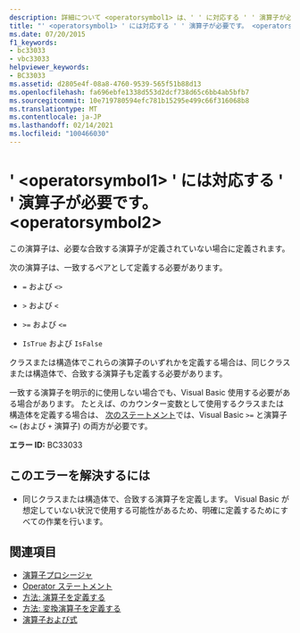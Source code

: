 ```yaml
---
description: 詳細について <operatorsymbol1> は、' ' に対応する ' ' 演算子が必要です。 <operatorsymbol2>
title: "' <operatorsymbol1> ' には対応する ' ' 演算子が必要です。 <operatorsymbol2>"
ms.date: 07/20/2015
f1_keywords:
- bc33033
- vbc33033
helpviewer_keywords:
- BC33033
ms.assetid: d2805e4f-08a8-4760-9539-565f51b88d13
ms.openlocfilehash: fa696ebfe1338d553d2dcf738d65c6bb4ab5bfb7
ms.sourcegitcommit: 10e719780594efc781b15295e499c66f316068b8
ms.translationtype: MT
ms.contentlocale: ja-JP
ms.lasthandoff: 02/14/2021
ms.locfileid: "100466030"
---
```

# <a name="matching-operatorsymbol1-operator-is-required-for-operatorsymbol2"></a>' \<operatorsymbol1> ' には対応する ' ' 演算子が必要です。 \<operatorsymbol2>

この演算子は、必要な合致する演算子が定義されていない場合に定義されます。  
  
 次の演算子は、一致するペアとして定義する必要があります。  
  
- `=` および `<>`  
  
- `>` および `<`  
  
- `>=` および `<=`  
  
- `IsTrue` および `IsFalse`  
  
 クラスまたは構造体でこれらの演算子のいずれかを定義する場合は、同じクラスまたは構造体で、合致する演算子も定義する必要があります。  
  
 一致する演算子を明示的に使用しない場合でも、Visual Basic 使用する必要がある場合があります。 たとえば、のカウンター変数として使用するクラスまたは構造体を定義する場合は、 [次のステートメント](../language-reference/statements/for-next-statement.md)では、Visual Basic `>=` と演算子 `<=` (および `+` 演算子) の両方が必要です。  
  
 **エラー ID:** BC33033  
  
## <a name="to-correct-this-error"></a>このエラーを解決するには  
  
- 同じクラスまたは構造体で、合致する演算子を定義します。 Visual Basic が想定していない状況で使用する可能性があるため、明確に定義するためにすべての作業を行います。  
  
## <a name="see-also"></a>関連項目

- [演算子プロシージャ](../programming-guide/language-features/procedures/operator-procedures.md)
- [Operator ステートメント](../language-reference/statements/operator-statement.md)
- [方法: 演算子を定義する](../programming-guide/language-features/procedures/how-to-define-an-operator.md)
- [方法: 変換演算子を定義する](../programming-guide/language-features/procedures/how-to-define-a-conversion-operator.md)
- [演算子および式](../programming-guide/language-features/operators-and-expressions/index.md)
